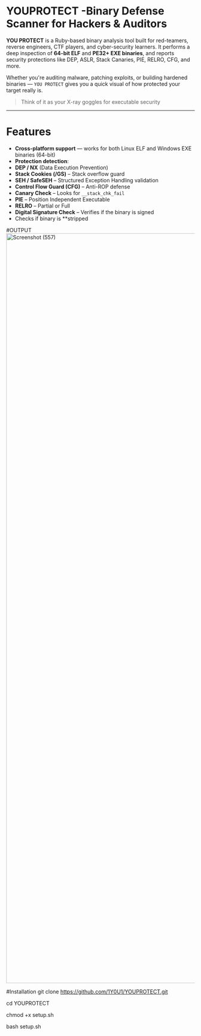 # YOUPROTECT -Binary Defense Scanner for Hackers & Auditors

**YOU PROTECT** is a Ruby-based binary analysis tool built for red-teamers, reverse engineers, CTF players, and cyber-security learners. It performs a deep inspection of **64-bit ELF** and **PE32+ EXE binaries**, and reports security protections like DEP, ASLR, Stack Canaries, PIE, RELRO, CFG, and more.

Whether you're auditing malware, patching exploits, or building hardened binaries — `YOU PROTECT` gives you a quick visual of how protected your target really is.

> Think of it as your X-ray goggles for executable security 

---

#  Features

-  **Cross-platform support** — works for both Linux ELF and Windows EXE binaries (64-bit)
-  **Protection detection**:
- **DEP / NX** (Data Execution Prevention)
- **Stack Cookies (/GS)** – Stack overflow guard
- **SEH / SafeSEH** – Structured Exception Handling validation
- **Control Flow Guard (CFG)** – Anti-ROP defense
- **Canary Check** – Looks for `__stack_chk_fail`
- **PIE** – Position Independent Executable 
- **RELRO** – Partial or Full
- **Digital Signature Check** – Verifies if the binary is signed
-  Checks if binary is **stripped

#OUTPUT
<img width="1821" height="2000" alt="Screenshot (557)" src="https://github.com/user-attachments/assets/cb2a874b-59e9-4f00-871b-5f656fc50958" />

#Installation
git clone https://github.com/1Y0U1/YOUPROTECT.git <br>

cd YOUPROTECT

chmod +x setup.sh

bash setup.sh

